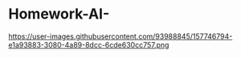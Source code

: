 # Homework-AI-

https://user-images.githubusercontent.com/93988845/157746794-e1a93883-3080-4a89-8dcc-6cde630cc757.png
